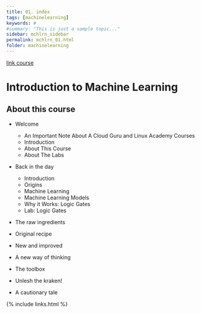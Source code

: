 ```yaml
---
title: 01. index
tags: [machinelearning]
keywords: #
#summary: "This is just a sample topic..."
sidebar: mchlrn_sidebar
permalink: mchlrn_01.html
folder: machinelearning
---
```


[link course](https://linuxacademy.com/cp/coursescheduler/view/id/492070)

# Introduction to Machine Learning

## About this course

* Welcome
    - An Important Note About A Cloud Guru and Linux Academy Courses
    - Introduction
    - About This Course
    - About The Labs

* Back in  the day
    - Introduction
    - Origins
    - Machine Learning
    - Machine Learning Models
    - Why it Works: Logic Gates
    - Lab: Logic Gates

* The raw ingredients
* Original recipe
* New and improved
* A new way of thinking
* The toolbox
* Unlesh the kraken!
* A cautionary tale



{% include links.html %}